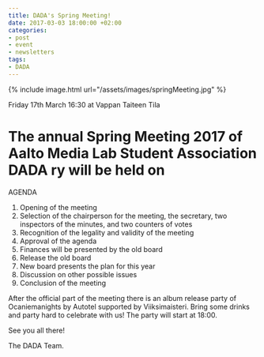 ```yaml
---
title: DADA's Spring Meeting!
date: 2017-03-03 18:00:00 +02:00
categories:
- post
- event
- newsletters
tags:
- DADA
---
```

{% include image.html url="/assets/images/springMeeting.jpg" %}

Friday 17th March 16:30 at Vappan Taiteen Tila

# The annual Spring Meeting 2017 of Aalto Media Lab Student Association DADA ry will be held on

AGENDA

1. Opening of the meeting
2. Selection of the chairperson for the meeting, the secretary, two inspectors of the minutes, and two counters of votes
3. Recognition of the legality and validity of the meeting
4. Approval of the agenda
5. Finances will be presented by the old board
6. Release the old board
7. New board presents the plan for this year
8. Discussion on other possible issues
9. Conclusion of the meeting

After the official part of the meeting there is an album release party of Ocaniemanights by Autotel supported by Viiksimaisteri. Bring some drinks and party hard to celebrate with us! The party will start at 18:00.

See you all there!

The DADA Team.
